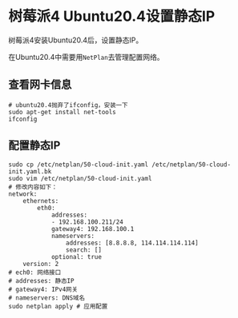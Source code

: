 # 树莓派4 Ubuntu20.4设置静态IP

树莓派4安装Ubuntu20.4后，设置静态IP。

在Ubuntu20.4中需要用`NetPlan`去管理配置网络。

## 查看网卡信息

```shell
# ubuntu20.4抛弃了ifconfig，安装一下
sudo apt-get install net-tools
ifconfig
```

## 配置静态IP

```shell
sudo cp /etc/netplan/50-cloud-init.yaml /etc/netplan/50-cloud-init.yaml.bk
sudo vim /etc/netplan/50-cloud-init.yaml
# 修改内容如下：
network:
    ethernets:
        eth0:
            addresses:
            - 192.168.100.211/24
            gateway4: 192.168.100.1
            nameservers:
                addresses: [8.8.8.8, 114.114.114.114]
                search: []
            optional: true
    version: 2
# ech0: 网络接口
# addresses: 静态IP
# gateway4: IPv4网关
# nameservers: DNS域名
sudo netplan apply # 应用配置
```
